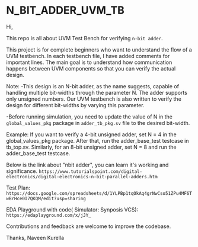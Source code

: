 # N_BIT_ADDER_UVM_TB

Hi,

This repo is all about UVM Test Bench for verifying `n-bit adder`.

This project is for complete beginners who want to understand the flow of a UVM testbench. In each testbench file, I have added comments for important lines. The main goal is to understand how communication happens between UVM components so that you can verify the actual design.

Note:
  -This design is an N-bit adder, as the name suggests, capable of handling multiple bit-widths through the parameter N. The adder supports only unsigned numbers. Our UVM testbench is       also written to verify the design for different bit-widths by varying this parameter.

  -Before running simulation, you need to update the value of N in the `global_values_pkg` package in `adder_tb_pkg.sv` file to the desired bit-width.

  Example:
  If you want to verify a 4-bit unsigned adder, set N = 4 in the global_values_pkg package. After that, run the adder_base_test testcase in tb_top.sv. Similarly, for an 8-bit unsigned      adder, set N = 8 and run the adder_base_test testcase.

Below is the link about "nbit adder", you can learn it's working and significance.
  `https://www.tutorialspoint.com/digital-electronics/digital-electronics-n-bit-parallel-adders.htm`

Test Plan:
 `https://docs.google.com/spreadsheets/d/1YLPBp1tqOkAq4grNwCso51ZPu4MF6TwBrHce0I7QKQM/edit?usp=sharing`

EDA Playground with code( Simulator: Synposis VCS):
  `https://edaplayground.com/x/jJY_`

Contributions and feedback are welcome to improve the codebase.

Thanks,
Naveen Kurella
